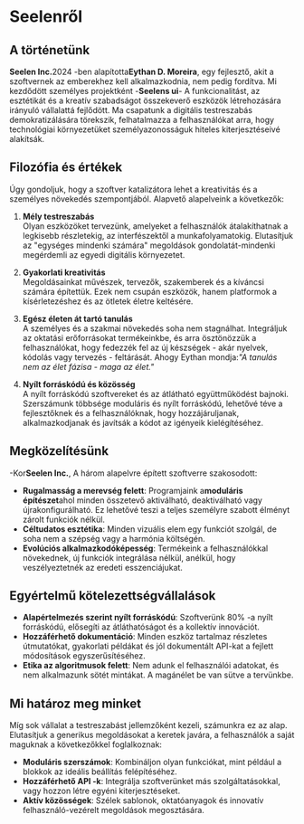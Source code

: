 # Seelenről

## A történetünk

**Seelen Inc.**&#x32;024 -ben alapította**Eythan D. Moreira**, egy fejlesztő, akit a szoftvernek az emberekhez kell alkalmazkodnia, nem pedig fordítva. Mi kezdődött személyes projektként -**Seelens ui**- A funkcionalitást, az esztétikát és a kreatív szabadságot összekeverő eszközök létrehozására irányuló vállalattá fejlődött. Ma csapatunk a digitális testreszabás demokratizálására törekszik, felhatalmazza a felhasználókat arra, hogy technológiai környezetüket személyazonosságuk hiteles kiterjesztéseivé alakítsák.

## Filozófia és értékek

Úgy gondoljuk, hogy a szoftver katalizátora lehet a kreativitás és a személyes növekedés szempontjából. Alapvető alapelveink a következők:

1. **Mély testreszabás**\
   Olyan eszközöket tervezünk, amelyeket a felhasználók átalakíthatnak a legkisebb részletekig, az interfészektől a munkafolyamatokig. Elutasítjuk az "egységes mindenki számára" megoldások gondolatát-mindenki megérdemli az egyedi digitális környezetet.

2. **Gyakorlati kreativitás**\
   Megoldásainkat művészek, tervezők, szakemberek és a kíváncsi számára építettük. Ezek nem csupán eszközök, hanem platformok a kísérletezéshez és az ötletek életre keltésére.

3. **Egész életen át tartó tanulás**\
   A személyes és a szakmai növekedés soha nem stagnálhat. Integráljuk az oktatási erőforrásokat termékeinkbe, és arra ösztönözzük a felhasználókat, hogy fedezzék fel az új készségek - akár nyelvek, kódolás vagy tervezés - feltárását. Ahogy Eythan mondja:*"A tanulás nem az élet fázisa - maga az élet."*

4. **Nyílt forráskódú és közösség**\
   A nyílt forráskódú szoftvereket és az átlátható együttműködést bajnoki. Szerszámunk többsége moduláris és nyílt forráskódú, lehetővé téve a fejlesztőknek és a felhasználóknak, hogy hozzájáruljanak, alkalmazkodjanak és javítsák a kódot az igényeik kielégítéséhez.

## Megközelítésünk

-Kor**Seelen Inc.**, A három alapelvre épített szoftverre szakosodott:

* **Rugalmasság a merevség felett**: Programjaink a**moduláris építészet**ahol minden összetevő aktiválható, deaktiválható vagy újrakonfigurálható. Ez lehetővé teszi a teljes személyre szabott élményt zárolt funkciók nélkül.
* **Céltudatos esztétika**: Minden vizuális elem egy funkciót szolgál, de soha nem a szépség vagy a harmónia költségén.
* **Evolúciós alkalmazkodóképesség**: Termékeink a felhasználókkal növekednek, új funkciók integrálása nélkül, anélkül, hogy veszélyeztetnék az eredeti esszenciájukat.

## Egyértelmű kötelezettségvállalások

* **Alapértelmezés szerint nyílt forráskódú**: Szoftverünk 80% -a nyílt forráskódú, elősegíti az átláthatóságot és a kollektív innovációt.
* **Hozzáférhető dokumentáció**: Minden eszköz tartalmaz részletes útmutatókat, gyakorlati példákat és jól dokumentált API-kat a fejlett módosítások egyszerűsítéséhez.
* **Etika az algoritmusok felett**: Nem adunk el felhasználói adatokat, és nem alkalmazunk sötét mintákat. A magánélet be van sütve a tervünkbe.

## Mi határoz meg minket

Míg sok vállalat a testreszabást jellemzőként kezeli, számunkra ez az alap. Elutasítjuk a generikus megoldásokat a keretek javára, a felhasználók a saját maguknak a következőkkel foglalkoznak:

* **Moduláris szerszámok**: Kombináljon olyan funkciókat, mint például a blokkok az ideális beállítás felépítéséhez.
* **Hozzáférhető API -k**: Integrálja szoftverünket más szolgáltatásokkal, vagy hozzon létre egyéni kiterjesztéseket.
* **Aktív közösségek**: Szélek sablonok, oktatóanyagok és innovatív felhasználó-vezérelt megoldások megosztására.
